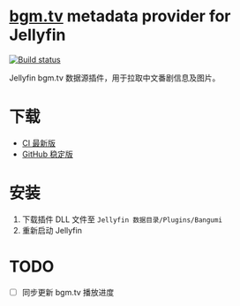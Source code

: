 # [bgm.tv](https://bgm.tv) metadata provider for Jellyfin

[![Build status](https://ci.appveyor.com/api/projects/status/mvh65ujs7oja6bbs?svg=true)](https://ci.appveyor.com/project/kookxiang/jellyfin-plugin-bangumi)

Jellyfin bgm.tv 数据源插件，用于拉取中文番剧信息及图片。

# 下载

 - [CI 最新版](https://ci.appveyor.com/project/kookxiang/jellyfin-plugin-bangumi/build/artifacts)
 - [GitHub 稳定版](https://github.com/kookxiang/jellyfin-plugin-bangumi/releases)

# 安装

1. 下载插件 DLL 文件至 `Jellyfin 数据目录/Plugins/Bangumi`
2. 重新启动 Jellyfin

# TODO

 - [ ] 同步更新 bgm.tv 播放进度
